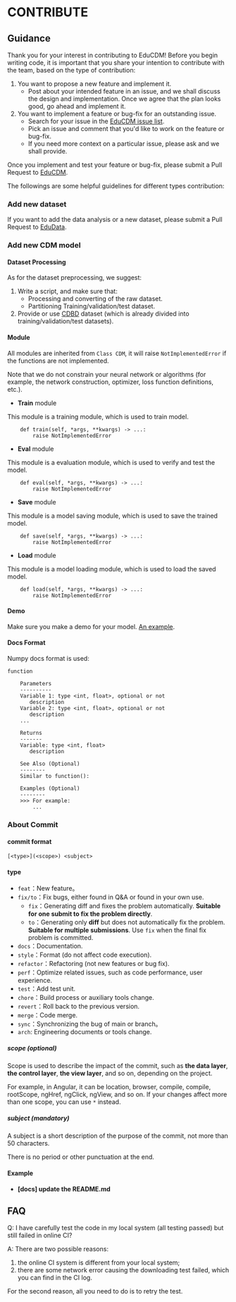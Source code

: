 # CONTRIBUTE

## Guidance
Thank you for your interest in contributing to EduCDM! 
Before you begin writing code, it is important that you share your intention to contribute with the team, 
based on the type of contribution:

1. You want to propose a new feature and implement it.
    * Post about your intended feature in an issue, 
    and we shall discuss the design and implementation. 
    Once we agree that the plan looks good, go ahead and implement it.
2. You want to implement a feature or bug-fix for an outstanding issue.
    * Search for your issue in the [EduCDM issue list](https://github.com/bigdata-ustc/CDM/issues).
    * Pick an issue and comment that you'd like to work on the feature or bug-fix.
    * If you need more context on a particular issue, please ask and we shall provide.

Once you implement and test your feature or bug-fix, 
please submit a Pull Request to [EduCDM](https://github.com/bigdata-ustc/CDM).

The followings are some helpful guidelines for different types contribution:
 
### Add new dataset

If you want to add the data analysis or a new dataset, please submit a Pull Request to [EduData](https://github.com/bigdata-ustc/EduData).

### Add new CDM model

#### Dataset Processing

As for the dataset preprocessing, we suggest:

1. Write a script, and make sure that:
    - Processing and converting of the raw dataset.
    - Partitioning Training/validation/test dataset.
2. Provide or use [CDBD](https://github.com/bigdata-ustc/EduData) dataset (which is already divided into training/validation/test datasets).


#### Module

All modules are inherited from `Class CDM`, it will raise `NotImplementedError` if the functions are not implemented.

Note that we do not constrain your neural network or algorithms (for example, the network construction, optimizer, loss function definitions, etc.).

- **Train** module

This module is a training module, which is used to train model.

```python3
    def train(self, *args, **kwargs) -> ...:
        raise NotImplementedError
```

- **Eval** module

This module is a evaluation module, which is used to verify and test the model.

```python3
    def eval(self, *args, **kwargs) -> ...:
        raise NotImplementedError
```

- **Save** module

This module is a model saving module, which is used to save the trained model.

```python3
    def save(self, *args, **kwargs) -> ...:
        raise NotImplementedError
```

- **Load** module

This module is a model loading module, which is used to load the saved model.

```python3
    def load(self, *args, **kwargs) -> ...:
        raise NotImplementedError
```

#### Demo

Make sure you make a demo for your model. [An example]().

#### Docs Format

Numpy docs format is used:

```
function

    Parameters
    ----------
    Variable 1: type <int, float>, optional or not
       description
    Variable 2: type <int, float>, optional or not
       description
    ...

    Returns
    -------
    Variable: type <int, float>
       description

    See Also (Optional)
    --------
    Similar to function():

    Examples (Optional)
    --------
    >>> For example:
        ...
```

### About Commit

#### commit format

```
[<type>](<scope>) <subject>
```

#### type
- `feat`：New feature。
- `fix/to`：Fix bugs, either found in Q&A or found in your own use.
   - `fix`：Generating diff and fixes the problem automatically. **Suitable for one submit to fix the problem directly**.
   - `to`：Generating only **diff** but does not automatically fix the problem. **Suitable for multiple submissions**. Use `fix` when the final fix problem is committed.
- `docs`：Documentation.
- `style`：Format (do not affect code execution).
- `refactor`：Refactoring (not new features or bug fix).
- `perf`：Optimize related issues, such as code performance, user experience.
- `test`：Add test unit.
- `chore`：Build process or auxiliary tools change.
- `revert`：Roll back to the previous version.
- `merge`：Code merge.
- `sync`：Synchronizing the bug of main or branch。
- `arch`: Engineering documents or tools change.

##### scope (optional)

Scope is used to describe the impact of the commit, such as **the data layer**, **the control layer**, **the view layer**, and so on, depending on the project.

For example, in Angular, it can be location, browser, compile, compile, rootScope, ngHref, ngClick, ngView, and so on. If your changes affect more than one scope, you can use `*` instead.

##### subject (mandatory)

A subject is a short description of the purpose of the commit, not more than 50 characters.

There is no period or other punctuation at the end.

#### Example

- **[docs] update the README.md**

## FAQ

Q: I have carefully test the code in my local system (all testing passed) but still failed in online CI?
 
A: There are two possible reasons: 
1. the online CI system is different from your local system;
2. there are some network error causing the downloading test failed, which you can find in the CI log.

For the second reason, all you need to do is to retry the test. 

